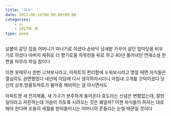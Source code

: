 ```yaml
---
title: '이사'
date: 2017-06-16T00:00:00+09:00
categories: 
    - 시
    - 2017年 作
type: poem
---
```


살붙이 같던 집을 어머니가 떠나기로 하셨다
손바닥 남새밭 가꾸어 살던 앞마당을 비우기로 하셨다
아버지 체취로 더 향기로울 자목련을 뒤로 하고
40년 풀어내던 연재소설 한 편을 마무리 하실 참이다

이젠 옷매무시 한번 고쳐보시라고, 아파트의 편리함에 누워보시라고
명절 때면 자식들은 열심히도 권면했었다
내년에 이담에 다시 생각하자시더니 마침내 고개를 끄덕이셨다
당신의 상추.방울토마토가 봄마중 채비하는 걸 아시면서도

아파트엔 새 전자제품, 새 가구가 분주하게 들어온다
효도라는 신념은 변함없는데, 잘한 일이라고 자찬하는데
가슴이 이토록 시려오는 것은 왜일까?
이젠 자식들이 하자는 대로 해야 한다며
조용히 세월을 받아들이시는 어머니의 흔들리는 눈빛 때문일 것이다
